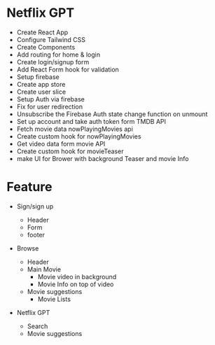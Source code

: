 # Netflix GPT
- Create React App 
- Configure Tailwind CSS
- Create Components
- Add routing for home & login
- Create login/signup form
- Add React Form hook for validation
- Setup firebase
- Create app store
- Create user slice
- Setup Auth via firebase 
- Fix for user redirection 
- Unsubscribe the Firebase Auth state change function on unmount
- Set up account and take auth token form TMDB API
- Fetch movie data nowPlayingMovies api 
- Create custom hook for nowPlayingMovies
- Get video data form movie API
- Create custom hook for movieTeaser
- make UI for Brower with background Teaser and movie Info

# Feature
- Sign/sign up 
    - Header
    - Form
    - footer

- Browse
    - Header
    - Main Movie
        - Movie video in background
        - Movie Info on top of video
    - Movie suggestions
        - Movie Lists

- Netflix GPT
    - Search 
    - Movie suggestions
    
